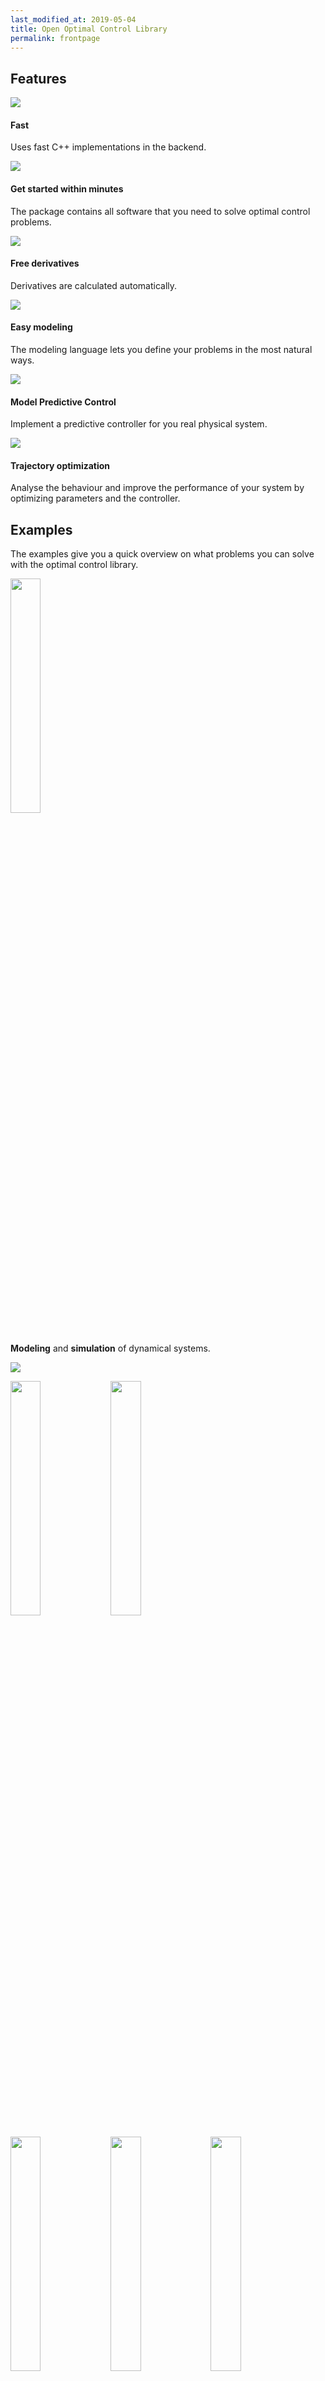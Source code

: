 ```yaml
---
last_modified_at: 2019-05-04
title: Open Optimal Control Library
permalink: frontpage
---
```


## Features

<div class="content-icon">
  <img src="/assets/img/icon-fast.png" class="content-icon-left">
  <h4>Fast</h4>
  <p>Uses fast C++ implementations in the backend.</p>
</div>

<div class="content-icon">
  <img src="/assets/img/icon-get-started.png" class="content-icon-left">
  <h4>Get started within minutes</h4>
  <p>The package contains all software that you need to solve optimal control problems.</p>
</div>

<div class="content-icon">
  <img src="/assets/img/icon-derivatives.png" class="content-icon-left">
  <h4>Free derivatives</h4>
  <p>Derivatives are calculated automatically.</p>
</div>

<div class="content-icon">
  <img src="/assets/img/icon-derivatives.png" class="content-icon-left">
  <h4>Easy modeling</h4>
  <p>The modeling language lets you define your problems in the most natural ways.</p>
</div>

<div class="content-icon">
  <img src="/assets/img/icon-derivatives.png" class="content-icon-left">
  <h4>Model Predictive Control</h4>
  <p>Implement a predictive controller for you real physical system.</p>
</div>

<div class="content-icon">
  <img src="/assets/img/icon-derivatives.png" class="content-icon-left">
  <h4>Trajectory optimization</h4>
  <p>Analyse the behaviour and improve the performance of your system by optimizing parameters and the controller.</p>
</div>


## Examples

The examples give you a quick overview on what problems you can solve with the optimal control library.

<img src="https://openocl.org/assets/img/race_white.png" width="31%">

<div class="content-img-left">
  <p><strong>Modeling</strong> and <strong>simulation</strong> of dynamical systems.</p>
  <img src="/assets/img/double-pend-sim.gif">
</div>


<img src="https://openocl.org/assets/img/race_white.png" width="31%"> <img src="https://openocl.org/imgs/circ.png" width="31%">  
<img src="https://openocl.org/assets/img/pend_white.png" width="31%"> <img src="https://openocl.org/imgs/ballbeam.png" width="31%"> <img src="https://openocl.org/imgs/lemn.png" width="31%">    
[Get started](get-started.md) - [API Docs](api-docs.md)

With the Open Optimal Control Library you can:
* Model **dynamical systems**
* Formulate **optimal control** problems
* Automatically generate necessary **derivatives** (jabobian, hessian)
* Solve **trajectory optimization** problems
* Implement a **model-predictive controller** (MPC)

The software can be used from Matlab and Octave. Python and C++ implementations as well as a unified optimal control modeling language are under development.

OpenOCL interfaces Ipopt [1] to numerically solve the optimal control problems and CasADi [2] to automatically calculate the necessary derivatives by algorithmic differentiation. It implements direct methods to optimal control (collocation/pseudo-spectral methods).

### Quick start

Go the *getting started* section to [download](get-started.md) the toolbox, visit the [tutorial](tutorial.md), or go straight to the [examples](https://github.com/JonasKoenemann/optimal-control/tree/master/Examples)!

In the examples you will find (ordered by problem complexity):
* [Van der Pol oscillator](https://github.com/OpenOCL/OpenOCL/blob/master/Examples/01VanDerPol/mainVanDerPol.m)
* [Ball on beam equilibrium](https://github.com/OpenOCL/OpenOCL/tree/master/Examples/02BallAndBeam)
* [Pendulum swingup](https://github.com/OpenOCL/OpenOCL/tree/master/Examples/03Pendulum)
* [Race car control](https://github.com/OpenOCL/OpenOCL/tree/master/Examples/04RaceCar)
* [Cart-pole swingup](https://github.com/OpenOCL/OpenOCL/tree/master/Examples/05CartPole)


### Additional models

* Airborne wind energy: [openawe.github.io](https://openawe.github.io/)
* Robotics (arm-type, KUKA, Puma560, using Peter Corke's robotics toolbox): [github:openocl_models](https://github.com/JonasKoenemann/openocl_models) (very experimental)


### Contact

info [at] openocl.org

[Legal Notice](legal.md)
